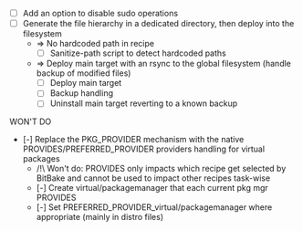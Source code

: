 - [ ] Add an option to disable sudo operations
- [ ] Generate the file hierarchy in a dedicated directory, then deploy into the filesystem
  - => No hardcoded path in recipe
    - [ ] Sanitize-path script to detect hardcoded paths
  - => Deploy main target with an rsync to the global filesystem (handle backup of modified files)
    - [ ] Deploy main target
    - [ ] Backup handling
    - [ ] Uninstall main target reverting to a known backup

WON'T DO
- [-] Replace the PKG_PROVIDER mechanism with the native PROVIDES/PREFERRED_PROVIDER providers handling for virtual packages
  - /!\ Won't do: PROVIDES only impacts which recipe get selected by BitBake and cannot be used to impact other recipes task-wise
  - [-] Create virtual/packagemanager that each current pkg mgr PROVIDES
  - [-] Set PREFERRED_PROVIDER_virtual/packagemanager where appropriate (mainly in distro files)
